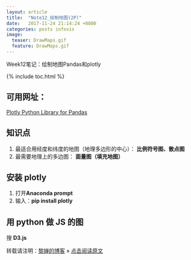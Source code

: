 ```yaml
---
layout: article
title:  "Note12_绘制地图(2P)"
date:   2017-11-24 21:14:24 +0800
categories: posts infovis
image:
  teaser: DrawMaps.gif
  feature: DrawMaps.gif
---
```

Week12笔记：绘制地图Pandas和plotly 

{% include toc.html %}

## 可用网址：
[Plotly Python Library for Pandas](http://plot.ly/pandas/#maps)

## 知识点
1. 最适合用经度和纬度的地图（地理多边形的中心）：
	**比例符号图、散点图**
2. 最需要地理上的多边图：
	**面量图（填充地图）**

## 安装 plotly
1. 打开**Anaconda prompt**
2. 输入：**pip install plotly**

## 用 python 做 JS 的图
搜 **D3.js**


转载请注明：[黎婵的博客](https://cherrylichan.github.io/) » [点击阅读原文](https://cherrylichan.github.io/posts/infovis/Week12_绘制地图Pandas,Plotly/)




